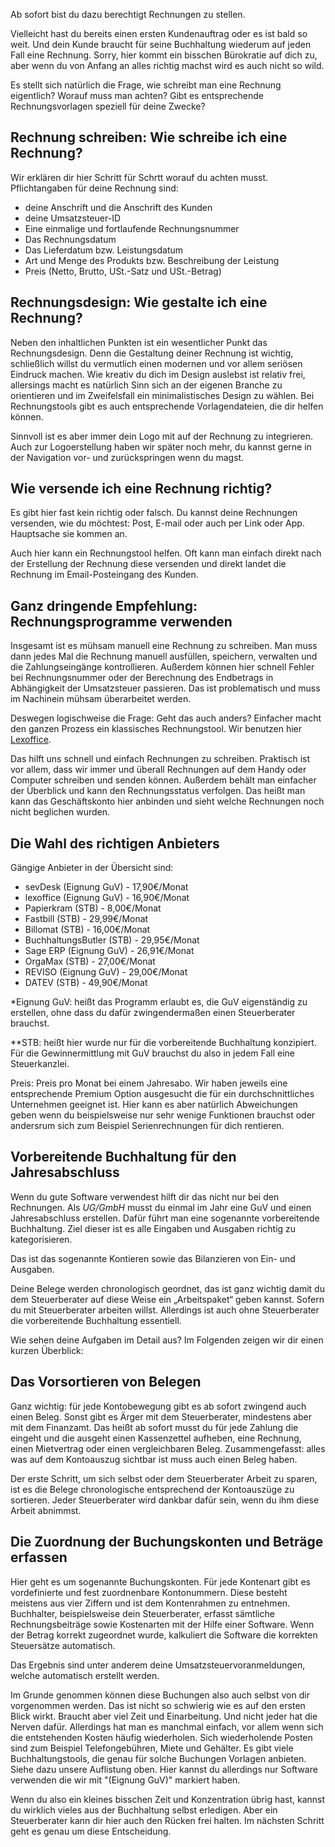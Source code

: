 Ab sofort bist du dazu berechtigt Rechnungen zu stellen.

Vielleicht hast du bereits einen ersten Kundenauftrag oder es ist bald so weit.
Und dein Kunde braucht für seine Buchhaltung wiederum auf jeden Fall eine Rechnung. Sorry, hier kommt ein bisschen Bürokratie auf dich zu, aber wenn du von Anfang an alles richtig machst wird es auch nicht so wild.

Es stellt sich natürlich die Frage, wie schreibt man eine Rechnung eigentlich?
Worauf muss man achten? Gibt es entsprechende Rechnungsvorlagen speziell für deine Zwecke?

## Rechnung schreiben: Wie schreibe ich eine Rechnung?

Wir erklären dir hier Schritt für Schrtt worauf du achten musst.
Pflichtangaben für deine Rechnung sind:

- deine Anschrift und die Anschrift des Kunden
- deine Umsatzsteuer-ID
- Eine einmalige und fortlaufende Rechnungsnummer
- Das Rechnungsdatum
- Das Lieferdatum bzw. Leistungsdatum
- Art und Menge des Produkts bzw. Beschreibung der Leistung
- Preis (Netto, Brutto, USt.-Satz und USt.-Betrag)

## Rechnungsdesign: Wie gestalte ich eine Rechnung?

Neben den inhaltlichen Punkten ist ein wesentlicher Punkt das Rechnungsdesign.
Denn die Gestaltung deiner Rechnung ist wichtig, schließlich willst du vermutlich einen modernen und vor allem seriösen Eindruck machen.
Wie kreativ du dich im Design auslebst ist relativ frei, allersings macht es natürlich Sinn sich an der eigenen Branche zu orientieren und im Zweifelsfall ein minimalistisches Design zu wählen. Bei Rechnungstools gibt es auch entsprechende Vorlagendateien, die dir helfen können.

Sinnvoll ist es aber immer dein Logo mit auf der Rechnung zu integrieren.
Auch zur Logoerstellung haben wir später noch mehr, du kannst gerne in der Navigation vor- und zurückspringen wenn du magst.

## Wie versende ich eine Rechnung richtig?

Es gibt hier fast kein richtig oder falsch. Du kannst deine Rechnungen versenden, wie du möchtest: Post, E-mail oder auch per Link oder App.
Hauptsache sie kommen an.

Auch hier kann ein Rechnungstool helfen.
Oft kann man einfach direkt nach der Erstellung der Rechnung diese versenden und direkt landet die Rechnung im Email-Posteingang des Kunden.

## Ganz dringende Empfehlung: Rechnungsprogramme verwenden

Insgesamt ist es mühsam manuell eine Rechnung zu schreiben. Man muss dann jedes Mal die Rechnung manuell ausfüllen, speichern, verwalten und die Zahlungseingänge kontrollieren. Außerdem können hier schnell Fehler bei Rechnungsnummer oder der Berechnung des Endbetrags in Abhängigkeit der Umsatzsteuer passieren. Das ist problematisch und muss im Nachinein mühsam überarbeitet werden.

Deswegen logischweise die Frage: Geht das auch anders?
Einfacher macht den ganzen Prozess ein klassisches Rechnungstool. Wir benutzen hier [Lexoffice](https://www.lexoffice.de/).

Das hilft uns schnell und einfach Rechnungen zu schreiben. Praktisch ist vor allem, dass wir immer und überall Rechnungen auf dem Handy oder Computer schreiben und senden können.
Außerdem behält man einfacher der Überblick und kann den Rechnungsstatus verfolgen. Das heißt man kann das Geschäftskonto hier anbinden und sieht welche Rechnungen noch nicht beglichen wurden.

## Die Wahl des richtigen Anbieters

Gängige Anbieter in der Übersicht sind:

- sevDesk (Eignung GuV) - 17,90€/Monat
- lexoffice (Eignung GuV) - 16,90€/Monat
- Papierkram (STB) - 8,00€/Monat
- Fastbill (STB) - 29,99€/Monat
- Billomat (STB) - 16,00€/Monat
- BuchhaltungsButler (STB) - 29,95€/Monat
- Sage ERP (Eignung GuV) - 26,91€/Monat
- OrgaMax (STB) - 27,00€/Monat
- REVISO (Eignung GuV) - 29,00€/Monat
- DATEV (STB) - 49,90€/Monat

\*Eignung GuV: heißt das Programm erlaubt es, die GuV eigenständig zu erstellen, ohne dass du dafür zwingendermaßen einen Steuerberater brauchst.

\*\*STB: heißt hier wurde nur für die vorbereitende Buchhaltung konzipiert. Für die Gewinnermittlung mit GuV brauchst du also in jedem Fall eine Steuerkanzlei.

Preis: Preis pro Monat bei einem Jahresabo. Wir haben jeweils eine entsprechende Premium Option ausgesucht die für ein durchschnittliches Unternehmen geeignet ist. Hier kann es aber natürlich Abweichungen geben wenn du beispielsweise nur sehr wenige Funktionen brauchst oder andersrum sich zum Beispiel Serienrechnungen für dich rentieren.

## Vorbereitende Buchhaltung für den Jahresabschluss

Wenn du gute Software verwendest hilft dir das nicht nur bei den Rechnungen. Als _UG/GmbH_ musst du einmal im Jahr eine GuV und einen Jahresabschluss erstellen.
Dafür führt man eine sogenannte vorbereitende Buchhaltung. Ziel dieser ist es alle Eingaben und Ausgaben richtig zu kategorisieren.

Das ist das sogenannte Kontieren sowie das Bilanzieren von Ein- und Ausgaben.

Deine Belege werden chronologisch geordnet, das ist ganz wichtig damit du dem Steuerberater auf diese Weise ein „Arbeitspaket“ geben kannst. Sofern du mit Steuerberater arbeiten willst. Allerdings ist auch ohne Steuerberater die vorbereitende Buchhaltung essentiell.

Wie sehen deine Aufgaben im Detail aus? Im Folgenden zeigen wir dir einen kurzen Überblick:

## Das Vorsortieren von Belegen

Ganz wichtig: für jede Kontobewegung gibt es ab sofort zwingend auch einen Beleg. Sonst gibt es Ärger mit dem Steuerberater, mindestens aber mit dem Finanzamt.
Das heißt ab sofort musst du für jede Zahlung die eingeht und die ausgeht einen Kassenzettel aufheben, eine Rechnung, einen Mietvertrag oder einen vergleichbaren Beleg.
Zusammengefasst: alles was auf dem Kontoauszug sichtbar ist muss auch einen Beleg haben.

Der erste Schritt, um sich selbst oder dem Steuerberater Arbeit zu sparen, ist es die Belege chronologische entsprechend der Kontoauszüge zu sortieren. Jeder Steuerberater wird dankbar dafür sein, wenn du ihm diese Arbeit abnimmst.

## Die Zuordnung der Buchungskonten und Beträge erfassen

Hier geht es um sogenannte Buchungskonten. Für jede Kontenart gibt es vordefinierte und fest zuordnenbare Kontonummern. Diese besteht meistens aus vier Ziffern und ist dem Kontenrahmen zu entnehmen. Buchhalter, beispielsweise dein Steuerberater, erfasst sämtliche Rechnungsbeiträge sowie Kostenarten mit der Hilfe einer Software. Wenn der Betrag korrekt zugeordnet wurde, kalkuliert die Software die korrekten Steuersätze automatisch.

Das Ergebnis sind unter anderem deine Umsatzsteuervoranmeldungen, welche automatisch erstellt werden.

Im Grunde genommen können diese Buchungen also auch selbst von dir vorgenommen werden. Das ist nicht so schwierig wie es auf den ersten Blick wirkt. Braucht aber viel Zeit und Einarbeitung. Und nicht jeder hat die Nerven dafür. Allerdings hat man es manchmal einfach, vor allem wenn sich die entstehenden Kosten häufig wiederholen. Sich wiederholende Posten sind zum Beispiel Telefongebühren, Miete und Gehälter. Es gibt viele Buchhaltungstools, die genau für solche Buchungen Vorlagen anbieten. Siehe dazu unsere Auflistung oben. Hier kannst du allerdings nur Software verwenden die wir mit "(Eignung GuV)" markiert haben.

Wenn du also ein kleines bisschen Zeit und Konzentration übrig hast, kannst du wirklich vieles aus der Buchhaltung selbst erledigen.
Aber ein Steuerberater kann dir hier auch den Rücken frei halten. Im nächsten Schritt geht es genau um diese Entscheidung.
